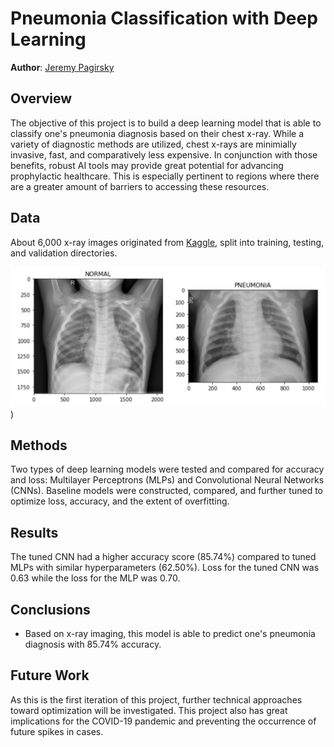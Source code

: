 # Pneumonia Classification with Deep Learning
**Author**: [Jeremy Pagirsky](github.com/jeremypagirsky)

## Overview
The objective of this project is to build a deep learning model that is able to classify one's pneumonia diagnosis based on their chest x-ray. While a variety of diagnostic methods are utilized, chest x-rays are minimially invasive, fast, and comparatively less expensive. In conjunction with those benefits, robust AI tools may provide great potential for advancing prophylactic healthcare. This is especially pertinent to regions where there are a greater amount of barriers to accessing these resources.

## Data
About 6,000 x-ray images originated from [Kaggle](https://www.kaggle.com/paultimothymooney/chest-xray-pneumonia), split into training, testing, and validation directories.

![xray_sample](./images/xray_sample.png/))

## Methods
Two types of deep learning models were tested and compared for accuracy and loss: Multilayer Perceptrons (MLPs) and Convolutional Neural Networks (CNNs). Baseline models were constructed, compared, and further tuned to optimize loss, accuracy, and the extent of overfitting.

## Results
The tuned CNN had a higher accuracy score (85.74%) compared to tuned MLPs with similar hyperparameters (62.50%). Loss for the tuned CNN was 0.63 while the loss for the MLP was 0.70.

## Conclusions
- Based on x-ray imaging, this model is able to predict one's pneumonia diagnosis with 85.74% accuracy.

## Future Work
As this is the first iteration of this project, further technical approaches toward optimization will be investigated. This project also has great implications for the COVID-19 pandemic and preventing the occurrence of future spikes in cases.
